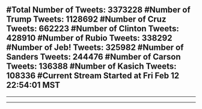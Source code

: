 #Total Number of Tweets: 3373228 
#Number of Trump Tweets: 1128692
#Number of Cruz Tweets: 662223
#Number of Clinton Tweets: 428910
#Number of Rubio Tweets: 338292
#Number of Jeb! Tweets: 325982
#Number of Sanders Tweets: 244476
#Number of Carson Tweets: 136388
#Number of Kasich Tweets: 108336
#Current Stream Started at Fri Feb 12 22:54:01 MST
---
---
---
